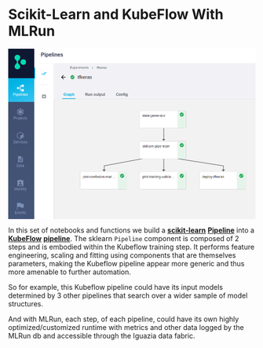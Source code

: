 # **Scikit-Learn and KubeFlow With MLRun**

<img src="./images/my-keras-pipeline.png" width="1200" align="center"/>

In this set of notebooks and functions we build a **[scikit-learn](https://scikit-learn.org/stable/)** **[Pipeline](https://scikit-learn.org/stable/modules/compose.html#pipeline-chaining-estimators)** into a **[KubeFlow](https://www.kubeflow.org/)** **[pipeline](https://www.kubeflow.org/docs/pipelines/)**.  The sklearn `Pipeline` component is composed of 2 steps and is embodied within the Kubeflow training step. It performs feature engineering, scaling and fitting using components that are themselves parameters, making the Kubeflow pipeline appear more generic and thus more amenable to further automation.

So for example, this Kubeflow pipeline could have its input models determined by 3 other pipelines that search over a wider sample of model structures. 

And with MLRun, each step, of each pipeline, could have its own highly optimized/customized runtime with metrics and other data logged by the MLRun db and accessible through the Iguazia data fabric. 


